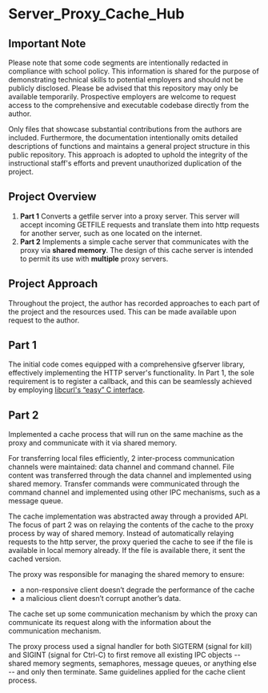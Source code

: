 # Server_Proxy_Cache_Hub

## Important Note

Please note that some code segments are intentionally redacted in compliance with school policy. This information is shared for the purpose of demonstrating technical skills to potential employers and should not be publicly disclosed. Please be advised that this repository may only be available temporarily. Prospective employers are welcome to request access to the comprehensive and executable codebase directly from the author.

Only files that showcase substantial contributions from the authors are included. Furthermore, the documentation intentionally omits detailed descriptions of functions and maintains a general project structure in this public repository. This approach is adopted to uphold the integrity of the instructional staff's efforts and prevent unauthorized duplication of the project.

## Project Overview

1. **Part 1** Converts a getfile server into a proxy server. This server will accept incoming GETFILE requests and translate them into http requests for another server, such as one located on the internet.
2. **Part 2** Implements a simple cache server that communicates with the proxy via **shared memory**. The design of this cache server is intended to permit its use with **multiple** proxy servers.

## Project Approach

Throughout the project, the author has recorded approaches to each part of the project and the resources used. This can be made available upon request to the author.


## Part 1

The initial code comes equipped with a comprehensive gfserver library, effectively implementing the HTTP server's functionality. In Part 1, the sole requirement is to register a callback, and this can be seamlessly achieved by employing [libcurl's “easy” C interface](http://curl.haxx.se/libcurl/c/).

## Part 2

Implemented a cache process that will run on the same machine as the proxy and communicate with it via shared memory.

For transferring local files efficiently, 2 inter-process communication channels were maintained: data channel and command channel. File content was transferred through the data channel and implemented using shared memory. Transfer commands were communicated through the command channel and implemented using other IPC mechanisms, such as a message queue.

The cache implementation was abstracted away through a provided API. The focus of part 2 was on relaying the contents of the
cache to the proxy process by way of shared memory. Instead of automatically relaying requests to the http server, the proxy queried the cache to see if the file is available in local memory already.  If the file is available there, it sent the cached version.

The proxy was responsible for managing the shared memory to ensure:
- a non-responsive client doesn’t degrade the performance of the cache
- a malicious client doesn’t corrupt another’s data.

The cache set up some communication mechanism by which the proxy can communicate its request along with the information about the communication mechanism.

The proxy process used a signal handler for both SIGTERM (signal for kill) and SIGINT (signal for Ctrl-C) to first remove all existing IPC objects -- shared memory segments, semaphores, message queues, or anything else -- and only then terminate. Same guidelines applied for the cache client process.
